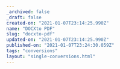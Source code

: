 ```yaml
---
_archived: false
_draft: false
created-on: "2021-01-07T23:14:25.990Z"
name: "DOCXto PDF"
slug: "docxto-pdf"
updated-on: "2021-01-07T23:14:25.990Z"
published-on: "2021-01-07T23:24:30.059Z"
tags: "conversions"
layout: "single-conversions.html"
---
```




